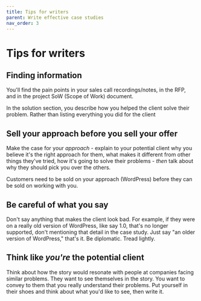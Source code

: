 ```yaml
---
title: Tips for writers
parent: Write effective case studies
nav_order: 3
---
```


# Tips for writers

## Finding information

You'll find the pain points in your sales call recordings/notes, in the RFP, and in the project SoW (Scope of Work) document. 

In the solution section, you describe how you helped the client solve their problem. Rather than listing everything you did for the client

## Sell your approach before you sell your offer

Make the case for your *approach* - explain to your potential client why you believe it's the right approach for them, what makes it different from other things they've tried, how it's going to solve their problems - *then* talk about why they should pick you over the others.

Customers need to be sold on your approach (WordPress) before they can be sold on working with you.

## Be careful of what you say

Don't say anything that makes the client look bad. For example, if they were on a really old version of WordPress, like say 1.0, that's no longer supported, don't mentioning that detail in the case study. Just say "an older version of WordPress," that's it. Be diplomatic. Tread lightly.

## Think like *you're* the potential client

Think about how the story would resonate with people at companies facing similar problems. They want to see themselves in the story. You want to convey to them that you really understand their problems. Put yourself in their shoes and think about what you'd like to see, then write it.